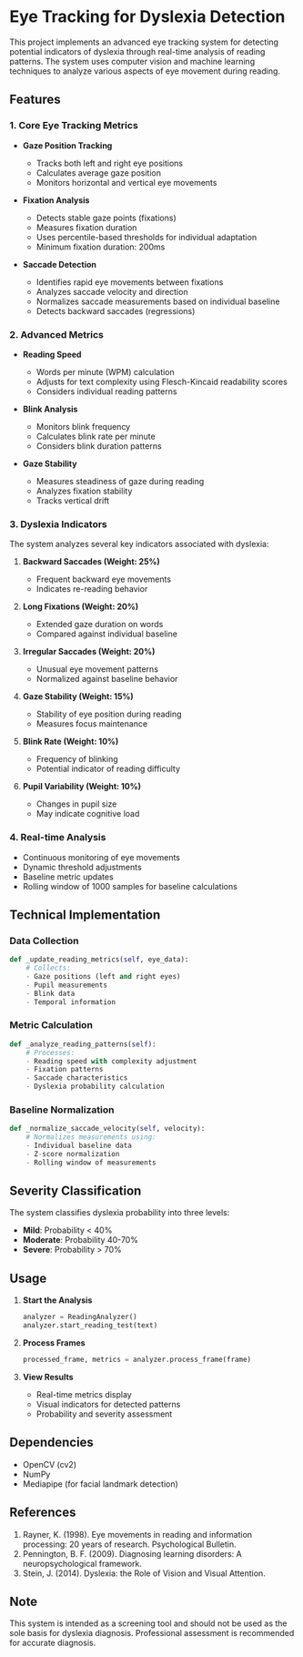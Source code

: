 # Eye Tracking for Dyslexia Detection

This project implements an advanced eye tracking system for detecting potential indicators of dyslexia through real-time analysis of reading patterns. The system uses computer vision and machine learning techniques to analyze various aspects of eye movement during reading.

## Features

### 1. Core Eye Tracking Metrics

- **Gaze Position Tracking**
  - Tracks both left and right eye positions
  - Calculates average gaze position
  - Monitors horizontal and vertical eye movements

- **Fixation Analysis**
  - Detects stable gaze points (fixations)
  - Measures fixation duration
  - Uses percentile-based thresholds for individual adaptation
  - Minimum fixation duration: 200ms

- **Saccade Detection**
  - Identifies rapid eye movements between fixations
  - Analyzes saccade velocity and direction
  - Normalizes saccade measurements based on individual baseline
  - Detects backward saccades (regressions)

### 2. Advanced Metrics

- **Reading Speed**
  - Words per minute (WPM) calculation
  - Adjusts for text complexity using Flesch-Kincaid readability scores
  - Considers individual reading patterns

- **Blink Analysis**
  - Monitors blink frequency
  - Calculates blink rate per minute
  - Considers blink duration patterns

- **Gaze Stability**
  - Measures steadiness of gaze during reading
  - Analyzes fixation stability
  - Tracks vertical drift

### 3. Dyslexia Indicators

The system analyzes several key indicators associated with dyslexia:

1. **Backward Saccades (Weight: 25%)**
   - Frequent backward eye movements
   - Indicates re-reading behavior

2. **Long Fixations (Weight: 20%)**
   - Extended gaze duration on words
   - Compared against individual baseline

3. **Irregular Saccades (Weight: 20%)**
   - Unusual eye movement patterns
   - Normalized against baseline behavior

4. **Gaze Stability (Weight: 15%)**
   - Stability of eye position during reading
   - Measures focus maintenance

5. **Blink Rate (Weight: 10%)**
   - Frequency of blinking
   - Potential indicator of reading difficulty

6. **Pupil Variability (Weight: 10%)**
   - Changes in pupil size
   - May indicate cognitive load

### 4. Real-time Analysis

- Continuous monitoring of eye movements
- Dynamic threshold adjustments
- Baseline metric updates
- Rolling window of 1000 samples for baseline calculations

## Technical Implementation

### Data Collection
```python
def _update_reading_metrics(self, eye_data):
    # Collects:
    - Gaze positions (left and right eyes)
    - Pupil measurements
    - Blink data
    - Temporal information
```

### Metric Calculation
```python
def _analyze_reading_patterns(self):
    # Processes:
    - Reading speed with complexity adjustment
    - Fixation patterns
    - Saccade characteristics
    - Dyslexia probability calculation
```

### Baseline Normalization
```python
def _normalize_saccade_velocity(self, velocity):
    # Normalizes measurements using:
    - Individual baseline data
    - Z-score normalization
    - Rolling window of measurements
```

## Severity Classification

The system classifies dyslexia probability into three levels:

- **Mild**: Probability < 40%
- **Moderate**: Probability 40-70%
- **Severe**: Probability > 70%

## Usage

1. **Start the Analysis**
   ```python
   analyzer = ReadingAnalyzer()
   analyzer.start_reading_test(text)
   ```

2. **Process Frames**
   ```python
   processed_frame, metrics = analyzer.process_frame(frame)
   ```

3. **View Results**
   - Real-time metrics display
   - Visual indicators for detected patterns
   - Probability and severity assessment

## Dependencies

- OpenCV (cv2)
- NumPy
- Mediapipe (for facial landmark detection)

## References

1. Rayner, K. (1998). Eye movements in reading and information processing: 20 years of research. Psychological Bulletin.
2. Pennington, B. F. (2009). Diagnosing learning disorders: A neuropsychological framework.
3. Stein, J. (2014). Dyslexia: the Role of Vision and Visual Attention.

## Note

This system is intended as a screening tool and should not be used as the sole basis for dyslexia diagnosis. Professional assessment is recommended for accurate diagnosis. 